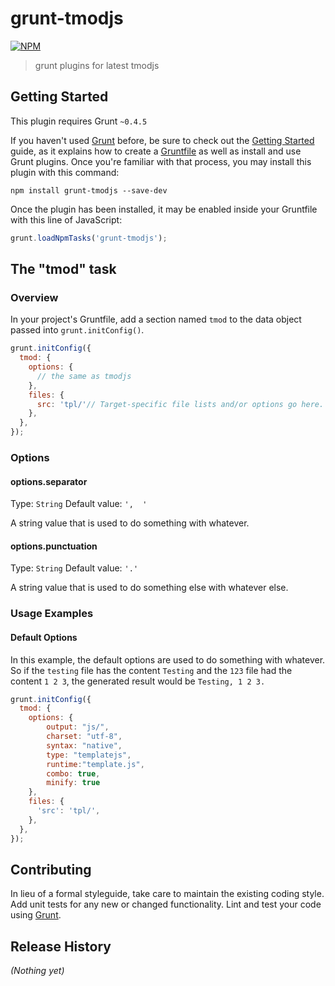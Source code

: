 # grunt-tmodjs
[![NPM](https://nodei.co/npm/grunt-tmodjs.png)](https://nodei.co/npm/grunt-tmodjs/)

> grunt plugins for latest tmodjs

## Getting Started
This plugin requires Grunt `~0.4.5`

If you haven't used [Grunt](http://gruntjs.com/) before, be sure to check out the [Getting Started](http://gruntjs.com/getting-started) guide, as it explains how to create a [Gruntfile](http://gruntjs.com/sample-gruntfile) as well as install and use Grunt plugins. Once you're familiar with that process, you may install this plugin with this command:

```shell
npm install grunt-tmodjs --save-dev
```

Once the plugin has been installed, it may be enabled inside your Gruntfile with this line of JavaScript:

```js
grunt.loadNpmTasks('grunt-tmodjs');
```

## The "tmod" task

### Overview
In your project's Gruntfile, add a section named `tmod` to the data object passed into `grunt.initConfig()`.

```js
grunt.initConfig({
  tmod: {
    options: {
      // the same as tmodjs
    },
    files: {
      src: 'tpl/'// Target-specific file lists and/or options go here.
    },
  },
});
```

### Options

#### options.separator
Type: `String`
Default value: `',  '`

A string value that is used to do something with whatever.

#### options.punctuation
Type: `String`
Default value: `'.'`

A string value that is used to do something else with whatever else.

### Usage Examples

#### Default Options
In this example, the default options are used to do something with whatever. So if the `testing` file has the content `Testing` and the `123` file had the content `1 2 3`, the generated result would be `Testing, 1 2 3.`

```js
grunt.initConfig({
  tmod: {
    options: {
        output: "js/",
        charset: "utf-8",
        syntax: "native",
        type: "templatejs",
        runtime:"template.js",
        combo: true,
        minify: true
    },
    files: {
      'src': 'tpl/',
    },
  },
});
```

## Contributing
In lieu of a formal styleguide, take care to maintain the existing coding style. Add unit tests for any new or changed functionality. Lint and test your code using [Grunt](http://gruntjs.com/).

## Release History
_(Nothing yet)_
